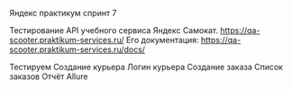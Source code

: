 Яндекс практикум 
спринт 7

Тестирование API учебного сервиса Яндекс Самокат. https://qa-scooter.praktikum-services.ru/
Его документация: https://qa-scooter.praktikum-services.ru/docs/


Тестируем 
Создание курьера
Логин курьера
Создание заказа
Список заказов
Отчёт Allure